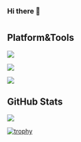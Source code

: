 ### Hi there 👋
#

## Platform&Tools

![](https://img.shields.io/badge/OS-Debian-dd4814?style=flat-square&logo=debian&logoColor=ffffff)

![](https://img.shields.io/badge/NoCode-Nodered-dd4814?style=flat-square&logo=nodered&logoColor=ffffff)

![](https://img.shields.io/badge/Container-Docker-0db7ed?style=flat-square&logo=nodered&logoColor=ffffff)

## GitHub Stats

<p>
    <img align="center" src="https://github-readme-stats.vercel.app/api?username=lvenier&theme=light&show_icons=true" />
</p>

[![trophy](https://github-profile-trophy.vercel.app/?username=lvenier)](https://github.com/lvenier/github-profile-trophy)

